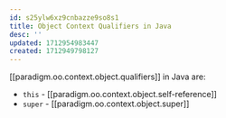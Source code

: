 ```yaml
---
id: s25ylw6xz9cnbazze9so8s1
title: Object Context Qualifiers in Java
desc: ''
updated: 1712954983447
created: 1712949798127
---
```


[[paradigm.oo.context.object.qualifiers]] in Java are:

- `this` - [[paradigm.oo.context.object.self-reference]]
- `super` - [[paradigm.oo.context.object.super]]
